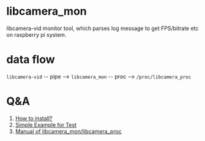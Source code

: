 # libcamera_mon

libcamera-vid monitor tool, which parses log message to get FPS/bitrate etc on raspberry pi system.

# data flow

`libcamera-vid`  -- pipe --> `libcamera_mon`  -- proc --> `/proc/libcamera_proc`

# Q&A

1. [How to install?](doc/INSTALL.md)
2. [Simple Example for Test](doc/EXAMPLE.md)
3. [Manual of libcamera_mon/libcamera_proc](doc/MANUAL.md)




